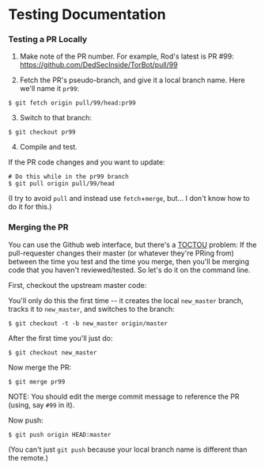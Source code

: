 # Testing Documentation

### Testing a PR Locally 

1. Make note of the PR number. For example, Rod's latest is PR #99: https://github.com/DedSecInside/TorBot/pull/99

2. Fetch the PR's pseudo-branch, and give it a local branch name. Here we'll name it `pr99`:
  ```
  $ git fetch origin pull/99/head:pr99
  ```

3. Switch to that branch:
  ```
  $ git checkout pr99
  ```

4. Compile and test.

If the PR code changes and you want to update:

```
# Do this while in the pr99 branch
$ git pull origin pull/99/head
```

(I try to avoid `pull` and instead use `fetch`+`merge`, but... I don't know how to do it for this.)

### Merging the PR

You can use the Github web interface, but there's a [TOCTOU](https://en.wikipedia.org/wiki/Time_of_check_to_time_of_use) problem: If the pull-requester changes their master (or whatever they're PRing from) between the time you test and the time you merge, then you'll be merging code that you haven't reviewed/tested. So let's do it on the command line.

First, checkout the upstream master code:

You'll only do this the first time -- it creates the local `new_master` branch, tracks it to `new_master`, and switches to the branch:
```
$ git checkout -t -b new_master origin/master
```

After the first time you'll just do:
```
$ git checkout new_master
```

Now merge the PR:
```
$ git merge pr99
```

NOTE: You should edit the merge commit message to reference the PR (using, say `#99` in it).

Now push:
```
$ git push origin HEAD:master
```

(You can't just `git push` because your local branch name is different than the remote.)
